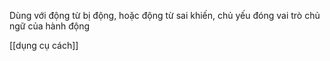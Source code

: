 Dùng với động từ bị động, hoặc động từ sai khiến, chủ yếu đóng vai trò chủ ngữ của hành động

[[dụng cụ cách]]